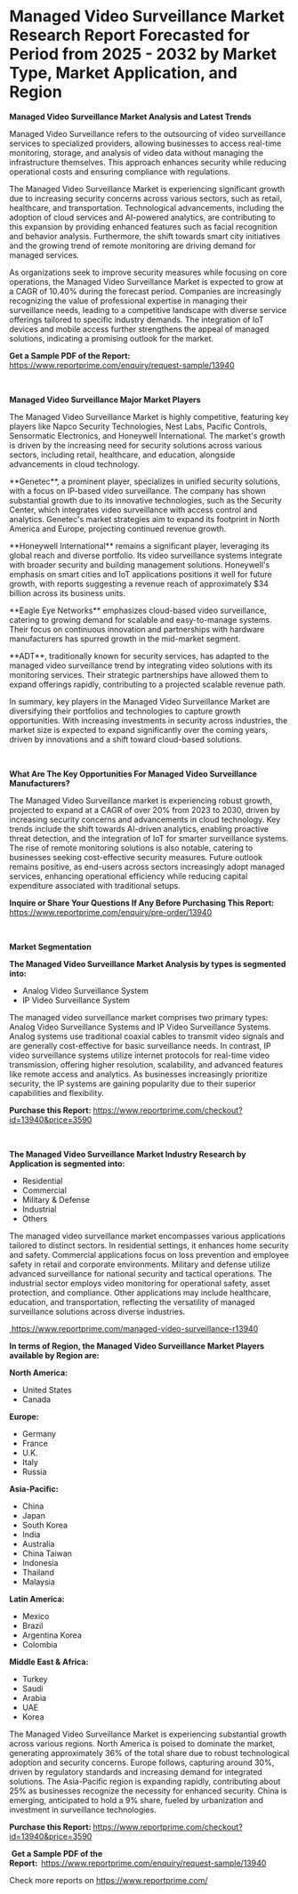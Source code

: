 <p><h1>Managed Video Surveillance Market Research Report Forecasted for Period from 2025 -  2032 by Market Type, Market Application, and Region</h1></p><p><strong>Managed Video Surveillance Market Analysis and Latest Trends</strong></p>
<p><p>Managed Video Surveillance refers to the outsourcing of video surveillance services to specialized providers, allowing businesses to access real-time monitoring, storage, and analysis of video data without managing the infrastructure themselves. This approach enhances security while reducing operational costs and ensuring compliance with regulations.</p><p>The Managed Video Surveillance Market is experiencing significant growth due to increasing security concerns across various sectors, such as retail, healthcare, and transportation. Technological advancements, including the adoption of cloud services and AI-powered analytics, are contributing to this expansion by providing enhanced features such as facial recognition and behavior analysis. Furthermore, the shift towards smart city initiatives and the growing trend of remote monitoring are driving demand for managed services.</p><p>As organizations seek to improve security measures while focusing on core operations, the Managed Video Surveillance Market is expected to grow at a CAGR of 10.40% during the forecast period. Companies are increasingly recognizing the value of professional expertise in managing their surveillance needs, leading to a competitive landscape with diverse service offerings tailored to specific industry demands. The integration of IoT devices and mobile access further strengthens the appeal of managed solutions, indicating a promising outlook for the market.</p></p>
<p><strong>Get a Sample PDF of the Report:&nbsp;</strong> <a href="https://www.reportprime.com/enquiry/request-sample/13940?utm_campaign=3163&utm_medium=2&utm_source=Github&utm_content=ia&utm_term=20032025&utm_id=managed-video-surveillance">https://www.reportprime.com/enquiry/request-sample/13940</a></p>
<p>&nbsp;</p>
<p><strong>Managed Video Surveillance Major Market Players</strong></p>
<p><p>The Managed Video Surveillance Market is highly competitive, featuring key players like Napco Security Technologies, Nest Labs, Pacific Controls, Sensormatic Electronics, and Honeywell International. The market's growth is driven by the increasing need for security solutions across various sectors, including retail, healthcare, and education, alongside advancements in cloud technology.</p><p>**Genetec**, a prominent player, specializes in unified security solutions, with a focus on IP-based video surveillance. The company has shown substantial growth due to its innovative technologies, such as the Security Center, which integrates video surveillance with access control and analytics. Genetec's market strategies aim to expand its footprint in North America and Europe, projecting continued revenue growth.</p><p>**Honeywell International** remains a significant player, leveraging its global reach and diverse portfolio. Its video surveillance systems integrate with broader security and building management solutions. Honeywell's emphasis on smart cities and IoT applications positions it well for future growth, with reports suggesting a revenue reach of approximately $34 billion across its business units.</p><p>**Eagle Eye Networks** emphasizes cloud-based video surveillance, catering to growing demand for scalable and easy-to-manage systems. Their focus on continuous innovation and partnerships with hardware manufacturers has spurred growth in the mid-market segment.</p><p>**ADT**, traditionally known for security services, has adapted to the managed video surveillance trend by integrating video solutions with its monitoring services. Their strategic partnerships have allowed them to expand offerings rapidly, contributing to a projected scalable revenue path.</p><p>In summary, key players in the Managed Video Surveillance Market are diversifying their portfolios and technologies to capture growth opportunities. With increasing investments in security across industries, the market size is expected to expand significantly over the coming years, driven by innovations and a shift toward cloud-based solutions.</p></p>
<p>&nbsp;</p>
<p><strong>What Are The Key Opportunities For Managed Video Surveillance Manufacturers?</strong></p>
<p><p>The Managed Video Surveillance market is experiencing robust growth, projected to expand at a CAGR of over 20% from 2023 to 2030, driven by increasing security concerns and advancements in cloud technology. Key trends include the shift towards AI-driven analytics, enabling proactive threat detection, and the integration of IoT for smarter surveillance systems. The rise of remote monitoring solutions is also notable, catering to businesses seeking cost-effective security measures. Future outlook remains positive, as end-users across sectors increasingly adopt managed services, enhancing operational efficiency while reducing capital expenditure associated with traditional setups.</p></p>
<p><strong>Inquire or Share Your Questions If Any Before Purchasing This Report:</strong> <a href="https://www.reportprime.com/enquiry/pre-order/13940?utm_campaign=3163&utm_medium=2&utm_source=Github&utm_content=ia&utm_term=20032025&utm_id=managed-video-surveillance">https://www.reportprime.com/enquiry/pre-order/13940</a></p>
<p>&nbsp;</p>
<p><strong>Market Segmentation</strong></p>
<p><strong>The Managed Video Surveillance Market Analysis by types is segmented into:</strong></p>
<p><ul><li>Analog Video Surveillance System</li><li>IP Video Surveillance System</li></ul></p>
<p><p>The managed video surveillance market comprises two primary types: Analog Video Surveillance Systems and IP Video Surveillance Systems. Analog systems use traditional coaxial cables to transmit video signals and are generally cost-effective for basic surveillance needs. In contrast, IP video surveillance systems utilize internet protocols for real-time video transmission, offering higher resolution, scalability, and advanced features like remote access and analytics. As businesses increasingly prioritize security, the IP systems are gaining popularity due to their superior capabilities and flexibility.</p></p>
<p><strong>Purchase this Report:&nbsp;</strong><a href="https://www.reportprime.com/checkout?id=13940&price=3590&utm_campaign=3163&utm_medium=2&utm_source=Github&utm_content=ia&utm_term=20032025&utm_id=managed-video-surveillance">https://www.reportprime.com/checkout?id=13940&price=3590</a></p>
<p>&nbsp;</p>
<p><strong>The Managed Video Surveillance Market Industry Research by Application is segmented into:</strong></p>
<p><ul><li>Residential</li><li>Commercial</li><li>Military & Defense</li><li>Industrial</li><li>Others</li></ul></p>
<p><p>The managed video surveillance market encompasses various applications tailored to distinct sectors. In residential settings, it enhances home security and safety. Commercial applications focus on loss prevention and employee safety in retail and corporate environments. Military and defense utilize advanced surveillance for national security and tactical operations. The industrial sector employs video monitoring for operational safety, asset protection, and compliance. Other applications may include healthcare, education, and transportation, reflecting the versatility of managed surveillance solutions across diverse industries.</p></p>
<p><a href="https://www.reportprime.com/managed-video-surveillance-r13940?utm_campaign=3163&utm_medium=2&utm_source=Github&utm_content=ia&utm_term=20032025&utm_id=managed-video-surveillance">&nbsp;https://www.reportprime.com/managed-video-surveillance-r13940</a></p>
<p><strong>In terms of Region, the Managed Video Surveillance Market Players available by Region are:</strong></p>
<p>
    <p> <strong> North America: </strong>
        <ul>
            <li>United States</li>
            <li>Canada</li>
        </ul>
        </p> 
    <p> <strong> Europe: </strong>
        <ul>
            <li>Germany</li>
            <li>France</li>
            <li>U.K.</li>
            <li>Italy</li>
            <li>Russia</li>
        </ul>
        </p> 
    <p> <strong> Asia-Pacific: </strong>
        <ul>
            <li>China</li>
            <li>Japan</li>
            <li>South Korea</li>
            <li>India</li>
            <li>Australia</li>
            <li>China Taiwan</li>
            <li>Indonesia</li>
            <li>Thailand</li>
            <li>Malaysia</li>
        </ul>
        </p> 
    <p> <strong> Latin America: </strong>
        <ul>
            <li>Mexico</li>
            <li>Brazil</li>
            <li>Argentina Korea</li>
            <li>Colombia</li>
        </ul>
        </p> 
    <p> <strong> Middle East & Africa: </strong>
        <ul>
            <li>Turkey</li>
            <li>Saudi</li>
            <li>Arabia</li>
            <li>UAE</li>
            <li>Korea</li>
        </ul>
    </p>
    </p>
<p><p>The Managed Video Surveillance Market is experiencing substantial growth across various regions. North America is poised to dominate the market, generating approximately 36% of the total share due to robust technological adoption and security concerns. Europe follows, capturing around 30%, driven by regulatory standards and increasing demand for integrated solutions. The Asia-Pacific region is expanding rapidly, contributing about 25% as businesses recognize the necessity for enhanced security. China is emerging, anticipated to hold a 9% share, fueled by urbanization and investment in surveillance technologies.</p></p>
<p><strong>Purchase this Report: </strong><a href="https://www.reportprime.com/checkout?id=13940&price=3590&utm_campaign=3163&utm_medium=2&utm_source=Github&utm_content=ia&utm_term=20032025&utm_id=managed-video-surveillance">https://www.reportprime.com/checkout?id=13940&price=3590</a></p>
<p>&nbsp;<strong>Get a Sample PDF of the Report:&nbsp;&nbsp;</strong><a href="https://www.reportprime.com/enquiry/request-sample/13940?utm_campaign=3163&utm_medium=2&utm_source=Github&utm_content=ia&utm_term=20032025&utm_id=managed-video-surveillance">https://www.reportprime.com/enquiry/request-sample/13940</a></p>
<p><strong></strong></p>
<p>Check more reports on <a href="https://www.reportprime.com/?utm_campaign=3163&utm_medium=2&utm_source=Github&utm_content=ia&utm_term=20032025&utm_id=managed-video-surveillance">https://www.reportprime.com/</a></p>